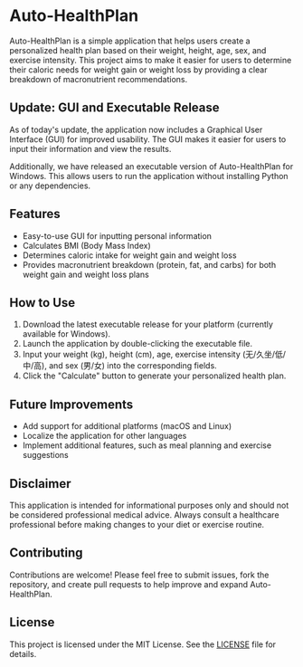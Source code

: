 # Auto-HealthPlan

Auto-HealthPlan is a simple application that helps users create a personalized health plan based on their weight, height, age, sex, and exercise intensity. This project aims to make it easier for users to determine their caloric needs for weight gain or weight loss by providing a clear breakdown of macronutrient recommendations.

## Update: GUI and Executable Release

As of today's update, the application now includes a Graphical User Interface (GUI) for improved usability. The GUI makes it easier for users to input their information and view the results.

Additionally, we have released an executable version of Auto-HealthPlan for Windows. This allows users to run the application without installing Python or any dependencies.

## Features

- Easy-to-use GUI for inputting personal information
- Calculates BMI (Body Mass Index)
- Determines caloric intake for weight gain and weight loss
- Provides macronutrient breakdown (protein, fat, and carbs) for both weight gain and weight loss plans

## How to Use

1. Download the latest executable release for your platform (currently available for Windows).
2. Launch the application by double-clicking the executable file.
3. Input your weight (kg), height (cm), age, exercise intensity (无/久坐/低/中/高), and sex (男/女) into the corresponding fields.
4. Click the "Calculate" button to generate your personalized health plan.

## Future Improvements

- Add support for additional platforms (macOS and Linux)
- Localize the application for other languages
- Implement additional features, such as meal planning and exercise suggestions

## Disclaimer

This application is intended for informational purposes only and should not be considered professional medical advice. Always consult a healthcare professional before making changes to your diet or exercise routine.

## Contributing

Contributions are welcome! Please feel free to submit issues, fork the repository, and create pull requests to help improve and expand Auto-HealthPlan.

## License

This project is licensed under the MIT License. See the [LICENSE](LICENSE) file for details.

